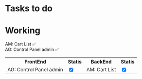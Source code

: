 # Tasks to do

# Working

AM: Cart List ✅
<br>
AG: Control Panel admin ✅

<table>
  <tr>
    <th>FrontEnd</th>
    <th>Statis</th>
    <th>BackEnd</th>
    <th>Statis</th>
  </tr>
  <tr>
    <td>AG: Control Panel admin</td>
    <td><input type="checkbox" checked></td>
    <td>AM: Cart List</td>
    <td><input type="checkbox" checked></td></td>
  </tr>
</table>
